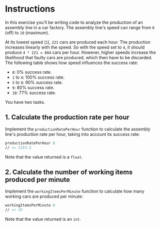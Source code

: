 # Instructions

In this exercise you'll be writing code to analyze the production of an assembly line in a car factory. The assembly line's speed can range from `0` (off) to `10` (maximum).

At its lowest speed (`1`), `221` cars are produced each hour. The production increases linearly with the speed. So with the speed set to `4`, it should produce `4 * 221 = 884` cars per hour. However, higher speeds increase the likelihood that faulty cars are produced, which then have to be discarded. The following table shows how speed influences the success rate:

- `0`: 0% success rate.
- `1` to `4`: 100% success rate.
- `5` to `8`: 90% success rate.
- `9`: 80% success rate.
- `10`: 77% success rate.

You have two tasks.

## 1. Calculate the production rate per hour

Implement the `productionRatePerHour` function to calculate the assembly line's production rate per hour, taking into account its success rate:

```fsharp
productionRatePerHour 6
// => 1193.4
```

Note that the value returned is a `float`.

## 2. Calculate the number of working items produced per minute

Implement the `workingItemsPerMinute` function to calculate how many working cars are produced per minute:

```fsharp
workingItemsPerMinute 6
// => 19
```

Note that the value returned is an `int`.
